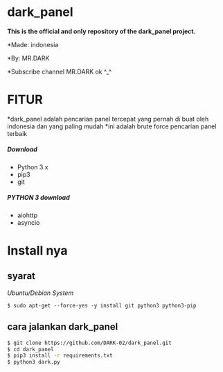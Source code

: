 # dark_panel
**This is the official and only repository of the dark_panel project.**

*Made: indonesia

*By: MR.DARK

*Subscribe channel MR.DARK ok ^_^


# FITUR
*dark_panel adalah pencarian panel tercepat yang pernah di buat oleh indonesia dan yang paling mudah
*ini adalah brute force pencarian panel terbaik

##### Download
* Python 3.x 
* pip3
* git

##### PYTHON 3 download
* aiohttp
* asyncio

# Install nya
## syarat
*Ubuntu/Debian System*
```
$ sudo apt-get --force-yes -y install git python3 python3-pip
```

## cara jalankan dark_panel
```sh
$ git clone https://github.com/DARK-02/dark_panel.git
$ cd dark_panel
$ pip3 install -r requirements.txt
$ python3 dark.py




